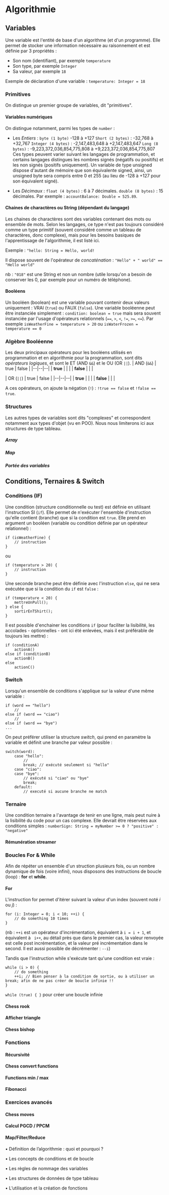 # Algorithmie

## Variables

Une variable est l'entité de base d'un algorithme (et d'un programme). Elle permet de stocker une information nécessaire au raisonnement et est définie par 3 propriétés :

 - Son nom (identifiant), par exemple `temperature`
 - Son type, par exemple `Integer`
 - Sa valeur, par exemple `18`

Exemple de déclaration d'une variable :
 `temperature: Integer = 18`

### Primitives
On distingue un premier groupe de variables, dit "primitives".

#### Variables numériques
On distingue notamment, parmi les types de `number` :
 - Les *Entiers* : 
 `byte (1 byte)` -128 à +127
 `Short (2 bytes)` :  -32,768 à +32,767
 `Integer (4 bytes)` : -2,147,483,648 à +2,147,483,647
 `Long (8 bytes)` : -9,223,372,036,854,775,808 à +9,223,372,036,854,775,807
Ces types peuvent varier suivant les langages de programmation, et certains langages distingues les nombres signés (négatifs ou positifs) et les non signés (positifs uniquement). Un variable de type unsigned dispose d'autant de mémoire que son équivalente signed, ainsi, un unsigned byte sera compris entre 0 et 255 (au lieu de -128 à +127 pour son équivalent signé).

 - Les *Décimaux* :
 `float (4 bytes)` : 6 à 7 décimales.
 `double (8 bytes)` : 15 décimales. Par exemple : `accountBalance: Double = 525.89`.

#### Chaines de charactères ou String (dépendant du langage)

Les chaines de charactères sont des variables contenant des mots ou ensemble de mots. Selon les langages, ce type n'est pas toujours considéré comme un type primitif (souvent considéré comme un tableau de charactères, donc complexe), mais pour les besoins basiques de l'apprentissage de l'algorithmie, il est listé ici.

Exemple : `"hello: String = Hello, world!`

Il dispose souvent de l'opérateur de *concaténation* : `"Hello" + " world" == "Hello world"`

nb : `"018"` est une String et non un nombre (utile lorsqu'on a besoin de conserver les 0, par exemple pour un numéro de téléphone).

#### Booléens
Un booléen (boolean) est une variable pouvant contenir deux valeurs uniquement : VRAI (`true`) ou FAUX (`false`).
Une variable booléenne peut être instanciée simplement : `condition: boolean = true` mais sera souvent instanciée par l'usage d'opérateurs relationnels (`==`, `>`, `<`, `!=`, `>=`, `<=`).
Par exemple `isWeatherFine = temperature > 20` ou `isWaterFrozen = temperature == 0`

### Algèbre Booléenne
Les deux principaux opérateurs pour les booléens utilisés en programmation et en algorithmie pour la programmation, sont dits *opérateurs logiques*, et sont le ET (AND `&&`) et le OU (OR `||`).
|	AND (`&&`)	|	true	|	false	|
|--|--|--|
|	**true**	|			|			|
|	**false**	|			|			|

|	OR (`||`)	|	true	|	false	|
|--|--|--|
|	**true**	|			|			|
|	**false**	|			|			|

A ces opérateurs, on ajoute la négation (`!`) : `!true == false` et `!false == true`.

### Structures
Les autres types de variables sont dits "complexes" et correspondent notamment aux types d'objet (vu en POO). Nous nous limiterons ici aux structures de type tableau.
##### Array

##### Map

##### Portée des variables

  

## Conditions, Ternaires & Switch
### Conditions (IF)
Une condition (structure conditionnelle ou test) est définie en utilisant l'instruction SI (`if`). Elle permet de n'exécuter l'ensemble d'instruction qu'elle contient (branche) que si la condition est `true`.
Elle prend en argument un booléen (variable ou condition définie par un opérateur relationnel) :
```
if (isWeatherFine) {
	// instruction
}
```
ou
```
if (temperature > 20) {
	// instruction
}
```
Une seconde branche peut être définie avec l'instruction `else`, qui ne sera exécutée que si la condition du `if` est `false` :
```
if (temperature < 20) {
	mettreUnPull();
} else {
	sortirEnTShirt();
}
```

Il est possible d'enchainer les conditions `if` (pour faciliter la lisibilité, les accolades - optionnelles - ont ici été enlevées, mais il est préférable de toujours les mettre) : 
```
if (conditionA)
	actionA()
else if (conditionB)
	actionB()
else
	actionC() 
```
### Switch

Lorsqu'un ensemble de conditions s'applique sur la valeur d'une même variable :
```
if (word == "hello")
	//
else if (word == "ciao")
	//
else if (word == "bye")
...
```
On peut préférer utiliser la structure *switch*, qui prend en paramètre la variable et définit une branche par valeur possible :
```
switch(word):
	case "hello":
		//
		break; // exécuté seulement si "hello"
	case "ciao":
	case "bye":
		// exécuté si "ciao" ou "bye"
		break;
	default:
		// executé si aucune branche ne match
```

### Ternaire

Une condition ternaire a l'avantage de tenir en une ligne, mais peut nuire à la lisibilité du code pour un cas complexe. Elle devrait être réservées aux conditions simples :
`numberSign: String = myNumber >= 0 ? "positive" : "negative"`

#### Rémunération streamer

  

### Boucles For & While


Afin de répéter un ensemble d'un struction plusieurs fois, ou un nombre dynamique de fois (voire infini), nous disposons des instructions de boucle (loop) : **for** et **while**.

#### For

L'instruction for permet d'itérer suivant la valeur d'un index (souvent noté *i* ou *j*) :
```
for (i: Integer = 0; i < 10; ++i) {
	// do something 10 times
}
```
(nb :  `++i` est un opérateur d'incrémentation, équivalent à `i = i + 1`, et équivalent à ` i++`, au détail près que dans le premier cas, la valeur renvoyée est celle post incrémentation, et la valeur pré incrémentation dans le second.  Il est aussi possible de décrémenter : `--i`)

Tandis que l'instruction while s'exécute tant qu'une condition est vraie :
```
while (i > 0) {
	// do something
	++i; // Bien penser à la condition de sortie, ou à utiliser un break; afin de ne pas créer de boucle infinie !!
}
```

`while (true) { }` pour créer une boucle infinie

#### Chess rook

#### Afficher triangle

#### Chess bishop

  

### Fonctions

#### Récursivité

#### Chess convert functions

#### Functions min / max

#### Fibonacci

  

### Exercices avancés

#### Chess moves

#### Calcul PGCD / PPCM

#### Map/Filter/Reduce

  

• Définition de l’algorithmie : quoi et pourquoi ?

  

• Les concepts de conditions et de boucle

  

• Les règles de nommage des variables

  

• Les structures de données de type tableau

  

• L’utilisation et la création de fonctions





